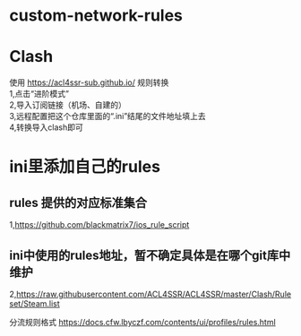 # custom-network-rules

# Clash 
使用 https://acl4ssr-sub.github.io/ 规则转换  
1,点击“进阶模式”  
2,导入订阅链接（机场、自建的）  
3,远程配置把这个仓库里面的“.ini”结尾的文件地址填上去  
4,转换导入clash即可  

# ini里添加自己的rules  
## rules 提供的对应标准集合  
1,https://github.com/blackmatrix7/ios_rule_script   
##  ini中使用的rules地址，暂不确定具体是在哪个git库中维护  
2,https://raw.githubusercontent.com/ACL4SSR/ACL4SSR/master/Clash/Ruleset/Steam.list   

分流规则格式 https://docs.cfw.lbyczf.com/contents/ui/profiles/rules.html  
